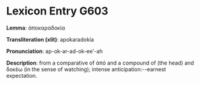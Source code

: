 # Lexicon Entry G603

**Lemma**: ἀποκαραδοκία

**Transliteration (xlit)**: apokaradokía

**Pronunciation**: ap-ok-ar-ad-ok-ee'-ah

**Description**:
from a comparative of ἀπό and a compound of  (the head) and δοκέω (in the sense of watching); intense anticipation:--earnest expectation.
